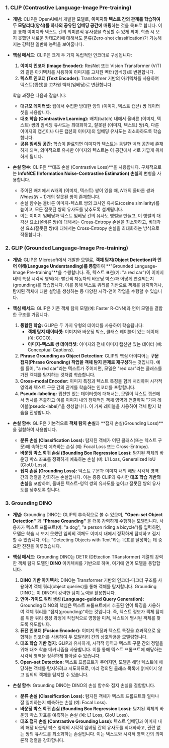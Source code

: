 ### 1. CLIP (Contrastive Language-Image Pre-training)

*   **개념:**
    CLIP은 OpenAI에서 개발한 모델로, **이미지와 텍스트 간의 관계를 학습하여 두 모달리티(양식)를 하나의 공유된 임베딩 공간에 매핑**하는 것을 목표로 합니다. 이를 통해 이미지와 텍스트 간의 의미론적 유사성을 측정할 수 있게 되며, 학습 시 보지 못했던 새로운 카테고리에 대해서도 분류(Zero-shot classification)가 가능해지는 강력한 일반화 능력을 보여줍니다.

*   **핵심 메서드:**
    CLIP은 크게 두 가지 독립적인 인코더로 구성됩니다:
    1.  **이미지 인코더 (Image Encoder):** ResNet 또는 Vision Transformer (ViT)와 같은 아키텍처를 사용하여 이미지를 고차원 벡터(임베딩)로 변환합니다.
    2.  **텍스트 인코더 (Text Encoder):** Transformer 기반의 아키텍처를 사용하여 텍스트(캡션)를 고차원 벡터(임베딩)로 변환합니다.

    학습 과정은 다음과 같습니다:
    *   **대규모 데이터셋:** 웹에서 수집한 방대한 양의 (이미지, 텍스트 캡션) 쌍 데이터셋을 사용합니다.
    *   **대조 학습 (Contrastive Learning):** 배치(batch) 내에서 올바른 (이미지, 텍스트) 쌍의 임베딩 유사도는 최대화하고, 잘못된 (이미지, 텍스트) 쌍(즉, 다른 이미지의 캡션이나 다른 캡션의 이미지)의 임베딩 유사도는 최소화하도록 학습합니다.
    *   **공유 임베딩 공간:** 학습이 완료되면 이미지와 텍스트는 동일한 벡터 공간에 존재하게 되며, 의미적으로 유사한 이미지와 텍스트는 이 공간에서 서로 가깝게 위치하게 됩니다.

*   **손실 함수:**
    CLIP은 **대조 손실 (Contrastive Loss)**을 사용합니다. 구체적으로는 **InfoNCE (Information Noise-Contrastive Estimation) 손실**의 변형을 사용합니다.
    *   주어진 배치에서 $N$개의 (이미지, 텍스트) 쌍이 있을 때, $N$개의 올바른 쌍과 $N 	imes (N-1)$개의 잘못된 쌍이 존재합니다.
    *   손실 함수는 올바른 이미지-텍스트 쌍의 코사인 유사도(cosine similarity)를 높이고, 모든 잘못된 쌍의 유사도를 낮추도록 설계됩니다.
    *   이는 이미지 임베딩과 텍스트 임베딩 간의 유사도 행렬을 만들고, 이 행렬의 대각선 요소(올바른 쌍)에 대해서는 Cross-Entropy 손실을 최소화하고, 비대각선 요소(잘못된 쌍)에 대해서는 Cross-Entropy 손실을 최대화하는 방식으로 작동합니다.

### 2. GLIP (Grounded Language-Image Pre-training)

*   **개념:**
    GLIP은 Microsoft에서 개발한 모델로, **객체 탐지(Object Detection)와 언어 이해(Language Understanding)를 통합**하여 **"Grounded Language-Image Pre-training"**을 수행합니다. 즉, 텍스트 표현(예: "a red car")이 이미지 내의 특정 시각적 영역(예: 빨간색 자동차의 바운딩 박스)과 어떻게 연결되는지(grounding)를 학습합니다. 이를 통해 텍스트 쿼리를 기반으로 객체를 탐지하거나, 탐지된 객체에 대한 설명을 생성하는 등 다양한 시각-언어 작업을 수행할 수 있습니다.

*   **핵심 메서드:**
    GLIP은 기존 객체 탐지 모델(예: Faster R-CNN)과 언어 모델을 결합한 구조를 가집니다.
    1.  **통합된 학습:** GLIP은 두 가지 유형의 데이터를 사용하여 학습됩니다:
        *   **객체 탐지 데이터셋:** 이미지와 바운딩 박스, 클래스 레이블이 있는 데이터 (예: COCO).
        *   **이미지-텍스트 쌍 데이터셋:** 이미지와 전체 이미지 캡션만 있는 데이터 (예: Conceptual Captions).
    2.  **Phrase Grounding as Object Detection:** GLIP의 핵심 아이디어는 **구문 접지(Phrase Grounding) 작업을 객체 탐지 문제로 재구성**하는 것입니다. 예를 들어, "a red car"라는 텍스트가 주어지면, 모델은 "red car"라는 클래스를 가진 객체를 탐지하는 것처럼 학습합니다.
    3.  **Cross-modal Encoder:** 이미지 특징과 텍스트 특징을 함께 처리하여 시각적 영역과 텍스트 구문 간의 관계를 학습하는 인코더를 포함합니다.
    4.  **Pseudo-labeling:** 캡션만 있는 데이터셋에 대해서는, 모델이 텍스트 캡션에서 명사를 추출하고 이를 이미지 내의 잠재적인 객체 영역과 연결하여 "가짜 레이블(pseudo-label)"을 생성합니다. 이 가짜 레이블을 사용하여 객체 탐지 학습을 진행합니다.

*   **손실 함수:**
    GLIP은 기본적으로 **객체 탐지 손실**과 **접지 손실(Grounding Loss)**을 결합하여 사용합니다.
    *   **분류 손실 (Classification Loss):** 탐지된 객체가 어떤 클래스(또는 텍스트 구문)에 속하는지 예측하는 손실 (예: Focal Loss 또는 Cross-Entropy).
    *   **바운딩 박스 회귀 손실 (Bounding Box Regression Loss):** 탐지된 객체의 바운딩 박스 좌표를 정확하게 예측하는 손실 (예: L1 Loss, Generalized IoU (GIoU) Loss).
    *   **접지 손실 (Grounding Loss):** 텍스트 구문과 이미지 내의 해당 시각적 영역 간의 정렬을 강화하는 손실입니다. 이는 종종 CLIP과 유사한 **대조 학습 기반의 손실**을 포함하여, 올바른 텍스트-영역 쌍의 유사도를 높이고 잘못된 쌍의 유사도를 낮추도록 합니다.

### 3. Grounding DINO

*   **개념:**
    Grounding DINO는 GLIP의 후속작으로 볼 수 있으며, **"Open-set Object Detection"** 과 **"Phrase Grounding"** 을 더욱 강력하게 수행하는 모델입니다. 사용자가 텍스트 프롬프트(예: "a dog", "a person riding a bicycle")를 입력하면, 모델은 학습 시 보지 못했던 임의의 객체도 이미지 내에서 정확하게 탐지하고 접지할 수 있습니다. 이는 "Detecting Objects with Text"라는 목표를 달성하는 데 중요한 진전을 이루었습니다.

*   **핵심 메서드:**
    Grounding DINO는 DETR (DEtection TRansformer) 계열의 강력한 객체 탐지 모델인 **DINO** 아키텍처를 기반으로 하며, 여기에 언어 모델을 통합합니다.
    1.  **DINO 기반 아키텍처:** DINO는 Transformer 기반의 인코더-디코더 구조를 사용하여 객체 쿼리(object queries)를 통해 객체를 탐지합니다. Grounding DINO는 이 DINO의 강력한 탐지 능력을 활용합니다.
    2.  **언어-가이드 쿼리 생성 (Language-guided Query Generation):** Grounding DINO의 핵심은 텍스트 프롬프트에서 추출된 언어 특징을 사용하여 객체 쿼리를 "접지(grounding)"하는 것입니다. 즉, 텍스트 정보가 객체 탐지를 위한 쿼리 생성 과정에 직접적으로 영향을 미쳐, 텍스트에 명시된 객체를 찾도록 유도합니다.
    3.  **퓨전 인코더 (Fusion Encoder):** 이미지 특징과 텍스트 특징을 효과적으로 융합하는 인코더를 사용하여 두 모달리티 간의 상호작용을 모델링합니다.
    4.  **대조 학습 기반 접지:** GLIP과 유사하게, 시각적 영역과 텍스트 구문 간의 정렬을 위해 대조 학습 메커니즘을 사용합니다. 이를 통해 텍스트 프롬프트에 해당하는 시각적 영역을 정확하게 찾아낼 수 있습니다.
    5.  **Open-set Detection:** 텍스트 프롬프트가 주어지면, 모델은 해당 텍스트에 해당하는 객체를 탐지하려고 시도하므로, 미리 정의된 클래스 목록에 얽매이지 않고 임의의 객체를 탐지할 수 있습니다.

*   **손실 함수:**
    Grounding DINO는 DINO의 손실 함수와 접지 손실을 결합합니다.
    *   **분류 손실 (Classification Loss):** 탐지된 객체가 텍스트 프롬프트와 얼마나 잘 일치하는지 예측하는 손실 (예: Focal Loss).
    *   **바운딩 박스 회귀 손실 (Bounding Box Regression Loss):** 탐지된 객체의 바운딩 박스 좌표를 예측하는 손실 (예: L1 Loss, GIoU Loss).
    *   **대조 접지 손실 (Contrastive Grounding Loss):** 텍스트 임베딩과 이미지 내의 해당 바운딩 박스 영역의 시각적 임베딩 간의 유사도를 최대화하고, 관련 없는 쌍의 유사도를 최소화하는 손실입니다. 이는 텍스트와 시각적 영역 간의 의미론적 정렬을 강화합니다.